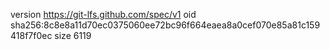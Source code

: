 version https://git-lfs.github.com/spec/v1
oid sha256:8c8e8a11d70ec0375060ee72bc96f664eaea8a0cef070e85a81c159418f7f0ec
size 6119
